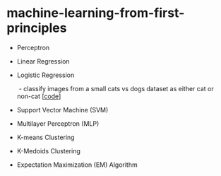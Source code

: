 # machine-learning-from-first-principles

- Perceptron

- Linear Regression

- Logistic Regression

  ​		- classify images from a small cats vs dogs dataset  as either cat or non-cat  [[code](https://github.com/shazzad-hasan/machine-learning-from-first-principles/blob/main/logistic_regression/logistic_regression_classifier.ipynb)]

- Support Vector Machine (SVM)
- Multilayer Perceptron (MLP)
- K-means Clustering
- K-Medoids Clustering
- Expectation Maximization (EM) Algorithm

  
